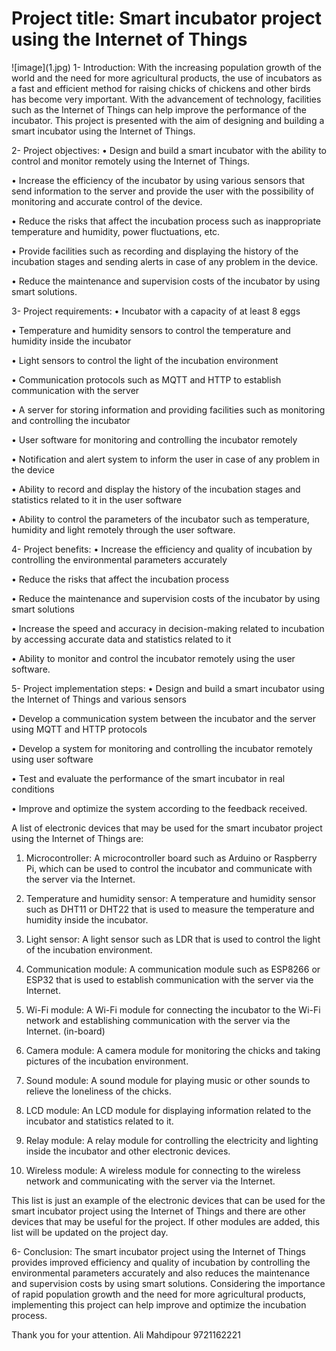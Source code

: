 <h1>Project title: Smart incubator project using the Internet of Things</h1>
![image](1.jpg)
1- Introduction:
With the increasing population growth of the world and the need for more agricultural products, the use of incubators as a fast and efficient method for raising chicks of chickens and other birds has become very important. With the advancement of technology, facilities such as the Internet of Things can help improve the performance of the incubator. This project is presented with the aim of designing and building a smart incubator using the Internet of Things.

2- Project objectives:
•  Design and build a smart incubator with the ability to control and monitor remotely using the Internet of Things.

•  Increase the efficiency of the incubator by using various sensors that send information to the server and provide the user with the possibility of monitoring and accurate control of the device.

•  Reduce the risks that affect the incubation process such as inappropriate temperature and humidity, power fluctuations, etc.

•  Provide facilities such as recording and displaying the history of the incubation stages and sending alerts in case of any problem in the device.

•  Reduce the maintenance and supervision costs of the incubator by using smart solutions.


3- Project requirements:
•  Incubator with a capacity of at least 8 eggs

•  Temperature and humidity sensors to control the temperature and humidity inside the incubator

•  Light sensors to control the light of the incubation environment

•  Communication protocols such as MQTT and HTTP to establish communication with the server

•  A server for storing information and providing facilities such as monitoring and controlling the incubator

•  User software for monitoring and controlling the incubator remotely

•  Notification and alert system to inform the user in case of any problem in the device

•  Ability to record and display the history of the incubation stages and statistics related to it in the user software

•  Ability to control the parameters of the incubator such as temperature, humidity and light remotely through the user software.


4- Project benefits:
•  Increase the efficiency and quality of incubation by controlling the environmental parameters accurately

•  Reduce the risks that affect the incubation process

•  Reduce the maintenance and supervision costs of the incubator by using smart solutions

•  Increase the speed and accuracy in decision-making related to incubation by accessing accurate data and statistics related to it

•  Ability to monitor and control the incubator remotely using the user software.


5- Project implementation steps:
•  Design and build a smart incubator using the Internet of Things and various sensors

•  Develop a communication system between the incubator and the server using MQTT and HTTP protocols

•  Develop a system for monitoring and controlling the incubator remotely using user software

•  Test and evaluate the performance of the smart incubator in real conditions

•  Improve and optimize the system according to the feedback received.


A list of electronic devices that may be used for the smart incubator project using the Internet of Things are:

1. Microcontroller: A microcontroller board such as Arduino or Raspberry Pi, which can be used to control the incubator and communicate with the server via the Internet.

2. Temperature and humidity sensor: A temperature and humidity sensor such as DHT11 or DHT22 that is used to measure the temperature and humidity inside the incubator.

3. Light sensor: A light sensor such as LDR that is used to control the light of the incubation environment.

4. Communication module: A communication module such as ESP8266 or ESP32 that is used to establish communication with the server via the Internet.

5. Wi-Fi module: A Wi-Fi module for connecting the incubator to the Wi-Fi network and establishing communication with the server via the Internet. (in-board)

6. Camera module: A camera module for monitoring the chicks and taking pictures of the incubation environment.

7. Sound module: A sound module for playing music or other sounds to relieve the loneliness of the chicks.

8. LCD module: An LCD module for displaying information related to the incubator and statistics related to it.

9. Relay module: A relay module for controlling the electricity and lighting inside the incubator and other electronic devices.

10. Wireless module: A wireless module for connecting to the wireless network and communicating with the server via the Internet.

This list is just an example of the electronic devices that can be used for the smart incubator project using the Internet of Things and there are other devices that may be useful for the project. If other modules are added, this list will be updated on the project day.

6- Conclusion:
The smart incubator project using the Internet of Things provides improved efficiency and quality of incubation by controlling the environmental parameters accurately and also reduces the maintenance and supervision costs by using smart solutions. Considering the importance of rapid population growth and the need for more agricultural products, implementing this project can help improve and optimize the incubation process.

Thank you for your attention. Ali Mahdipour 9721162221
